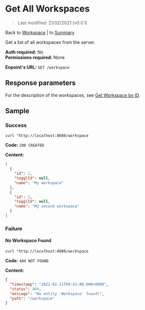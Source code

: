 # Get All Workspaces

> Last modified: 21/02/2021 (v0.0.1)

Back to [Workspace](../Workspace.md) | to [Summary](../../README.md)

Get a list of all workspaces from the server.

**Auth required:** No  
**Permissions required:** None

**Enpoint's URL:** `GET /workspace`

## Response parameters

For the description of the workspaces, see [Get Workspace by ID](Get-Workspace-by-ID.md).

## Sample

### Success

```shell
curl "http://localhost:8080/workspace
```

**Code:** `200 CREATED`

**Content:**

```json
[
  {
    "id": 1,
    "togglId": null,
    "name": "My workspace"
  },
  {
    "id": 2,
    "togglId": null,
    "name": "My second workspace"
  }
]
```

### Failure

#### No Workspace Found

```shell
curl "http://localhost:8080/workspace
```

**Code:** `404 NOT FOUND`

**Content:**

```json
{
  "timestamp": "2021-02-21T09:41:00.000+0000",
  "status": 404,
  "message": "No entity 'Workspace' found!",
  "path": "/workspace"
}
```